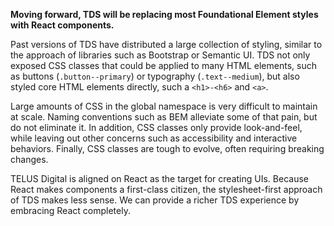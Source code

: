 **Moving forward, TDS will be replacing most Foundational Element styles with React components.**

Past versions of TDS have distributed a large collection of styling, similar to the approach of libraries such as 
Bootstrap or Semantic UI. TDS not only exposed CSS classes that could be applied to many HTML elements, such as 
buttons (`.button--primary`) or typography (`.text--medium`), but also styled core HTML elements directly, such a `<h1>-<h6>`
and `<a>`. 

Large amounts of CSS in the global namespace is very difficult to maintain at scale. Naming conventions such as BEM alleviate 
some of that pain, but do not eliminate it. In addition, CSS classes only provide look-and-feel, while leaving out other
concerns such as accessibility and interactive behaviors. Finally, CSS classes are tough to evolve, often requiring breaking 
changes.

TELUS Digital is aligned on React as the target for creating UIs. Because React makes components a first-class citizen, 
the stylesheet-first approach of TDS makes less sense. We can provide a richer TDS experience by embracing React completely.
